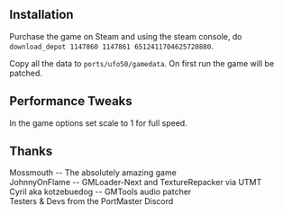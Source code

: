 ## Installation
Purchase the game on Steam and using the steam console, do `download_depot 1147860 1147861 6512411704625720880`.

Copy all the data to `ports/ufo50/gamedata`. On first run the game will be patched.

## Performance Tweaks
In the game options set scale to 1 for full speed.

## Thanks
Mossmouth -- The absolutely amazing game  
JohnnyOnFlame -- GMLoader-Next and TextureRepacker via UTMT  
Cyril aka kotzebuedog -- GMTools audio patcher  
Testers & Devs from the PortMaster Discord